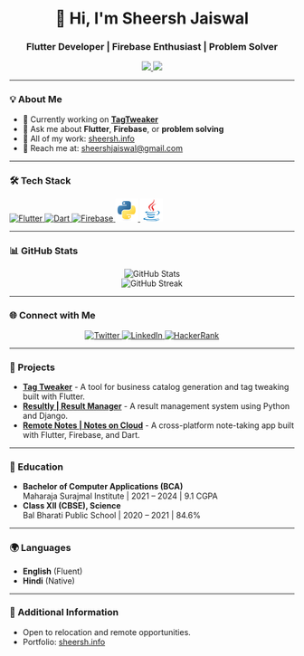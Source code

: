 <h1 align="center">👋 Hi, I'm Sheersh Jaiswal</h1>
<h3 align="center">Flutter Developer | Firebase Enthusiast | Problem Solver</h3>

<p align="center">
  <a href="https://sheersh.info" target="_blank">
    <img src="https://img.shields.io/badge/Portfolio-sheersh.info-purple?style=for-the-badge&logo=firefox-browser" />
  </a>
  <a href="mailto:sheershjaiswal@gmail.com">
    <img src="https://img.shields.io/badge/Email-sheershjaiswal@gmail.com-blue?style=for-the-badge&logo=gmail" />
  </a>
</p>

---

### 💡 About Me

- 🔭 Currently working on [**TagTweaker**](https://github.com/ChromaBeast/tagtweaker)
- 💬 Ask me about **Flutter**, **Firebase**, or **problem solving**
- 📂 All of my work: [sheersh.info](https://sheersh.info)
- 📧 Reach me at: sheershjaiswal@gmail.com

---

### 🛠️ Tech Stack

<p align="left">
  <a href="https://flutter.dev" target="_blank">
    <img src="https://www.vectorlogo.zone/logos/flutterio/flutterio-icon.svg" alt="Flutter" width="40" height="40"/>
  </a>
  <a href="https://dart.dev" target="_blank">
    <img src="https://www.vectorlogo.zone/logos/dartlang/dartlang-icon.svg" alt="Dart" width="40" height="40"/>
  </a>
  <a href="https://firebase.google.com/" target="_blank">
    <img src="https://www.gstatic.com/devrel-devsite/prod/va15d3cf2bbb0f0b76bff872a3310df731db3118331ec014ebef7ea080350285b/firebase/images/lockup.svg" alt="Firebase" width="40" height="40"/>
  </a>
  <a href="https://www.python.org" target="_blank">
    <img src="https://raw.githubusercontent.com/devicons/devicon/master/icons/python/python-original.svg" alt="Python" width="40" height="40"/>
  </a>
  <a href="https://www.java.com" target="_blank">
    <img src="https://raw.githubusercontent.com/devicons/devicon/master/icons/java/java-original.svg" alt="Java" width="40" height="40"/>
  </a>
</p>

---

### 📊 GitHub Stats

<p align="center">
  <img src="https://github-readme-stats.vercel.app/api?username=chromabeast&show_icons=true&locale=en&hide=prs&theme=radical" alt="GitHub Stats"/>
  <br>
  <img src="https://github-readme-streak-stats.herokuapp.com/?user=chromabeast&theme=radical" alt="GitHub Streak"/>
</p>

---

### 🌐 Connect with Me

<p align="center">
  <a href="https://twitter.com/sheershjaiswal" target="blank">
    <img src="https://img.shields.io/twitter/follow/sheershjaiswal?logo=twitter&style=for-the-badge" alt="Twitter" />
  </a>
  <a href="https://linkedin.com/in/sheersh-jaiswal" target="blank">
    <img src="https://raw.githubusercontent.com/rahuldkjain/github-profile-readme-generator/master/src/images/icons/Social/linked-in-alt.svg" alt="LinkedIn" height="30" width="40" />
  </a>
  <a href="https://www.hackerrank.com/sheershjaiswal" target="blank">
    <img src="https://raw.githubusercontent.com/rahuldkjain/github-profile-readme-generator/master/src/images/icons/Social/hackerrank.svg" alt="HackerRank" height="30" width="40" />
  </a>
</p>

---

### 🎯 Projects

- [**Tag Tweaker**](https://github.com/ChromaBeast/tagtweaker) - A tool for business catalog generation and tag tweaking built with Flutter.
- [**Resultly | Result Manager**](https://github.com/namansethi13/minor-project) - A result management system using Python and Django.
- [**Remote Notes | Notes on Cloud**](https://play.google.com/store/apps/details?id=com.sheersh.rnotes) - A cross-platform note-taking app built with Flutter, Firebase, and Dart.

---

### 📝 Education

- **Bachelor of Computer Applications (BCA)**  
  Maharaja Surajmal Institute | 2021 – 2024 | 9.1 CGPA
- **Class XII (CBSE), Science**  
  Bal Bharati Public School | 2020 – 2021 | 84.6%

---

### 🌍 Languages

- **English** (Fluent)
- **Hindi** (Native)

---

### 🔗 Additional Information

- Open to relocation and remote opportunities.
- Portfolio: [sheersh.info](https://sheersh.info)
